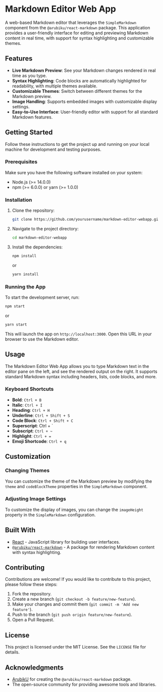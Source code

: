
# Markdown Editor Web App

A web-based Markdown editor that leverages the `SimpleMarkdown` component from the `@arubiku/react-markdown` package. This application provides a user-friendly interface for editing and previewing Markdown content in real time, with support for syntax highlighting and customizable themes.

## Features

- **Live Markdown Preview**: See your Markdown changes rendered in real time as you type.
- **Syntax Highlighting**: Code blocks are automatically highlighted for readability, with multiple themes available.
- **Customizable Themes**: Switch between different themes for the Markdown preview.
- **Image Handling**: Supports embedded images with customizable display settings.
- **Easy-to-Use Interface**: User-friendly editor with support for all standard Markdown features.

## Getting Started

Follow these instructions to get the project up and running on your local machine for development and testing purposes.

### Prerequisites

Make sure you have the following software installed on your system:

- Node.js (>= 14.0.0)
- npm (>= 6.0.0) or yarn (>= 1.0.0)

### Installation

1. Clone the repository:
   ```bash
   git clone https://github.com/yourusername/markdown-editor-webapp.git
   ```
2. Navigate to the project directory:
   ```bash
   cd markdown-editor-webapp
   ```
3. Install the dependencies:
   ```bash
   npm install
   ```
   or
   ```bash
   yarn install
   ```

### Running the App

To start the development server, run:
```bash
npm start
```
or
```bash
yarn start
```

This will launch the app on `http://localhost:3000`. Open this URL in your browser to use the Markdown editor.

## Usage

The Markdown Editor Web App allows you to type Markdown text in the editor pane on the left, and see the rendered output on the right. It supports standard Markdown syntax including headers, lists, code blocks, and more.

### Keyboard Shortcuts

- **Bold**: `Ctrl + B`
- **Italic**: `Ctrl + I`
- **Heading**: `Ctrl + H`
- **Underline**: `Ctrl + Shift + S`
- **Code Block**: `Ctrl + Shift + C`
- **Superscript**: Ctrl + `
- **Subscript**: `Ctrl + ~`
- **Highlight**: `Ctrl + =`
- **Emoji Shortcode**: `Ctrl + q`


## Customization

### Changing Themes

You can customize the theme of the Markdown preview by modifying the `theme` and `codeBlockTheme` properties in the `SimpleMarkdown` component.

### Adjusting Image Settings

To customize the display of images, you can change the `imageHeight` property in the `SimpleMarkdown` configuration.

## Built With

- [React](https://reactjs.org/) - JavaScript library for building user interfaces.
- [`@arubiku/react-markdown`](https://www.npmjs.com/package/@arubiku/react-markdown) - A package for rendering Markdown content with syntax highlighting.

## Contributing

Contributions are welcome! If you would like to contribute to this project, please follow these steps:

1. Fork the repository.
2. Create a new branch (`git checkout -b feature/new-feature`).
3. Make your changes and commit them (`git commit -m 'Add new feature'`).
4. Push to the branch (`git push origin feature/new-feature`).
5. Open a Pull Request.

## License

This project is licensed under the MIT License. See the `LICENSE` file for details.

## Acknowledgments

- [ArubikU](https://github.com/arubiku) for creating the `@arubiku/react-markdown` package.
- The open-source community for providing awesome tools and libraries.
